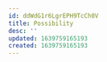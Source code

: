 ```yaml
---
id: ddWdG1r6LgrEPH9TcCh0V
title: Possibility
desc: ''
updated: 1639759165193
created: 1639759165193
---
```


